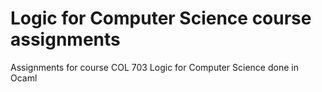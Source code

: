 # Logic for Computer Science course assignments
Assignments for course COL 703 Logic for Computer Science done in Ocaml